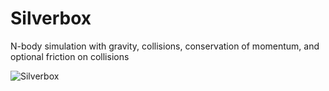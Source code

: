 # Silverbox
N-body simulation with gravity, collisions, conservation of momentum, and optional friction on collisions

![Silverbox](https://github.com/BryceP-44/silverbox/blob/main/Screenshot%202022-01-31%20001137.png)
